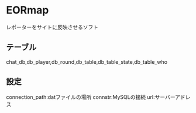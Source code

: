 # EORmap
レポーターをサイトに反映させるソフト

## テーブル
chat_db,db_player,db_round,db_table,db_table_state,db_table_who

## 設定
connection_path:datファイルの場所
connstr:MySQLの接続
url:サーバーアドレス
